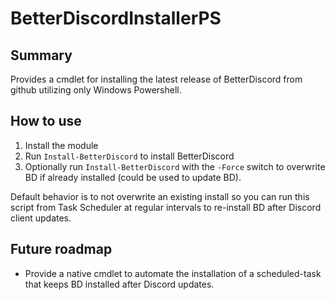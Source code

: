 # BetterDiscordInstallerPS
## Summary
Provides a cmdlet for installing the latest release of BetterDiscord from github utilizing only Windows Powershell.

## How to use
1. Install the module
2. Run `Install-BetterDiscord` to install BetterDiscord
3. Optionally run `Install-BetterDiscord` with the `-Force` switch to overwrite BD if already installed (could be used to update BD).

Default behavior is to not overwrite an existing install so you can run this script from Task Scheduler at regular intervals to re-install BD after Discord client updates.

## Future roadmap
- Provide a native cmdlet to automate the installation of a scheduled-task that keeps BD installed after Discord updates.